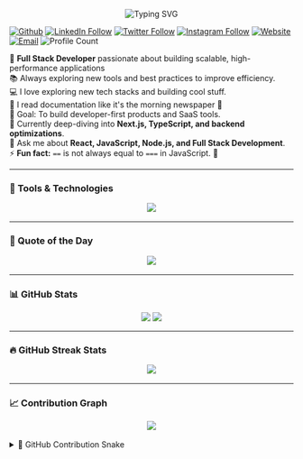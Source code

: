 <p align="center">
<img src="https://readme-typing-svg.demolab.com?font=Fira+Code&size=24&pause=1000&center=true&vCenter=true&width=435&lines=Hey+There!+%F0%9F%91%8B;I%E2%80%99m+Praveen+Singh;Fullstack+Engineer+Here+%F0%9F%9A%80;Let%E2%80%99s+Build+Something+Cool" alt="Typing SVG" />
</p>
 
[![Github](https://img.shields.io/github/followers/Praveenskg?label=Follow&style=social)](https://github.com/praveenskg)
[![LinkedIn Follow](https://img.shields.io/badge/LinkedIn-Follow-blue?style=social&logo=linkedin)](https://www.linkedin.com/in/praveenskg/)
[![Twitter Follow](https://img.shields.io/twitter/follow/its_praveen_s?style=social)](https://x.com/its_praveen_s)
[![Instagram Follow](https://img.shields.io/badge/Instagram-Follow-E4405F?style=social&logo=instagram)](https://www.instagram.com/o_its_praveen)
[![Website](https://img.shields.io/badge/Portfolio-green?&logo=vercel)](https://praveenskg.vercel.app)
[![Email](https://img.shields.io/badge/Email-ContactMe-informational?&logo=gmail)](mailto:praveencdg@gmail.com)
![Profile Count](https://komarev.com/ghpvc/?username=Praveenskg)

🚀 **Full Stack Developer** passionate about building scalable, high-performance applications  
📚 Always exploring new tools and best practices to improve efficiency.  
💻 I love exploring new tech stacks and building cool stuff.  
📖 I read documentation like it's the morning newspaper 📰  
🎯 Goal: To build developer-first products and SaaS tools.  
🔭 Currently deep-diving into **Next.js, TypeScript, and backend optimizations**.  
💬 Ask me about **React, JavaScript, Node.js, and Full Stack Development**.  
⚡ **Fun fact:** `==` is not always equal to `===` in JavaScript. 🤣

---

### 🧰 Tools & Technologies

<p align="center">
  <img src="https://skillicons.dev/icons?i=js,ts,react,nextjs,nodejs,tailwind,git,github,mongodb,mysql,supabase,vscode" />
</p>

---

### 💬 Quote of the Day

<p align="center">
  <img src="https://quotes-github-readme.vercel.app/api?type=horizontal&theme=dracula" />
</p>

---

### 📊 GitHub Stats

<p align="center">
  <img src="https://praveenskg-github.vercel.app/api?username=praveenskg&rank_icon=github&show_icons=true&include_all_commits=true&theme=dracula"  height="180"/>
  <img src="https://praveenskg-github.vercel.app/api/top-langs?username=praveenskg&layout=donut&theme=dracula&hide_border=false" height="180"/>
 
</p>

---

### 🔥 GitHub Streak Stats

<p align="center">
  <img src="https://github-readme-streak-stats.herokuapp.com/?user=Praveenskg&theme=dracula" height="180"/>
</p>

---

### 📈 Contribution Graph

<p align="center">
  <img src="https://github-readme-activity-graph.vercel.app/graph?username=Praveenskg&theme=dracula&area=true&hide_border=false" />
</p>

<details>
  <summary>🐍 GitHub Contribution Snake</summary>
  <img src="https://raw.githubusercontent.com/Praveenskg/Praveenskg/output/snake.svg" width="100%" alt="Snake animation"/>
</details>

